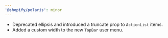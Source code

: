 ```yaml
---
'@shopify/polaris': minor
---
```


- Deprecated ellipsis and introduced a truncate prop to `ActionList` items.
- Added a custom width to the new `TopBar` user menu.
